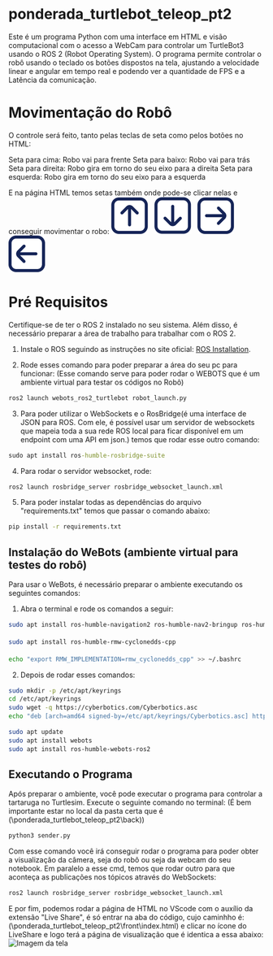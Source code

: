 # ponderada_turtlebot_teleop_pt2

Este é um programa Python com uma interface em HTML e visão computacional com o acesso a WebCam para controlar um TurtleBot3 usando o ROS 2 (Robot Operating System). O programa permite controlar o robô usando o teclado os botões dispostos na tela, ajustando a velocidade linear e angular em tempo real e podendo ver a quantidade de FPS e a Latência da comunicação.

# Movimentação do Robô

O controle será feito, tanto pelas teclas de seta como pelos botões no HTML:

Seta para cima: Robo vai para frente 
Seta para baixo: Robo vai para trás 
Seta para direita: Robo gira em torno do seu eixo para a direita 
Seta para esquerda: Robo gira em torno do seu eixo para a esquerda

E na página HTML temos setas também onde pode-se clicar nelas e conseguir movimentar o robo:
![seta para cima](https://github.com/MuriloDeSouza/ponderada_turtlebot_teleop_pt2/blob/main/front/seta-cima.png)
&nbsp;
![seta para baixo](https://github.com/MuriloDeSouza/ponderada_turtlebot_teleop_pt2/blob/main/front/seta-baixo.png)
&nbsp;
![seta para direita](https://github.com/MuriloDeSouza/ponderada_turtlebot_teleop_pt2/blob/main/front/seta-direita.png)
&nbsp;
![seta para esquerda](https://github.com/MuriloDeSouza/ponderada_turtlebot_teleop_pt2/blob/main/front/seta-esquerda.png)

# Pré Requisitos

Certifique-se de ter o ROS 2 instalado no seu sistema. Além disso, é necessário preparar a área de trabalho para trabalhar com o ROS 2.

1. Instale o ROS seguindo as instruções no site oficial: [ROS Installation](http://wiki.ros.org/Installation).

2. Rode esses comando para poder preparar a área do seu pc para funcionar:
(Esse comando serve para poder rodar o WEBOTS que é um ambiente virtual para testar os códigos no Robô)
```cmd
ros2 launch webots_ros2_turtlebot robot_launch.py
```
3. Para poder utilizar o WebSockets e o RosBridge(é uma interface de JSON para ROS. Com ele, é possível usar um servidor de websockets que mapeia toda a sua rede ROS local para ficar disponível em um endpoint com uma API em json.) temos que rodar esse outro comando:
```cmd
sudo apt install ros-humble-rosbridge-suite
```
4. Para rodar o servidor websocket, rode:
```cmd
ros2 launch rosbridge_server rosbridge_websocket_launch.xml
```
5. Para poder instalar todas as dependências do arquivo "requirements.txt" temos que passar o comando abaixo:
```cmd
pip install -r requirements.txt
```

## Instalação do WeBots (ambiente virtual para testes do robô)

Para usar o WeBots, é necessário preparar o ambiente executando os seguintes comandos:

1. Abra o terminal e rode os comandos a seguir:

```bash
sudo apt install ros-humble-navigation2 ros-humble-nav2-bringup ros-humble-turtlebot3*

sudo apt install ros-humble-rmw-cyclonedds-cpp

echo "export RMW_IMPLEMENTATION=rmw_cyclonedds_cpp" >> ~/.bashrc
```
2. Depois de rodar esses comandos:

```bash
sudo mkdir -p /etc/apt/keyrings
cd /etc/apt/keyrings
sudo wget -q https://cyberbotics.com/Cyberbotics.asc
echo "deb [arch=amd64 signed-by=/etc/apt/keyrings/Cyberbotics.asc] https://cyberbotics.com/debian binary-amd64/" | sudo tee /etc/apt/sources.list.d/Cyberbotics.list
```

```bash
sudo apt update
sudo apt install webots
sudo apt install ros-humble-webots-ros2
```

## Executando o Programa

Após preparar o ambiente, você pode executar o programa para controlar a tartaruga no Turtlesim. Execute o seguinte comando no terminal:
(É bem importante estar no local da pasta certa que é (\ponderada_turtlebot_teleop_pt2\back))
```cmd
python3 sender.py
```
Com esse comando você irá conseguir rodar o programa para poder obter a visualização da câmera, seja do robô ou seja da webcam do seu notebook.
Em paralelo a esse cmd, temos que rodar outro para que aconteça as publicações nos tópicos através do WebSockets:
```cmd
ros2 launch rosbridge_server rosbridge_websocket_launch.xml
```
E por fim, podemos rodar a página de HTML no VScode com o auxílio da extensão "Live Share", é só entrar na aba do código, cujo caminhho é: 
(\ponderada_turtlebot_teleop_pt2\front\index.html) e clicar no ícone do LiveShare e logo terá a página de visualização que é identica a essa abaixo:
![Imagem da tela]()

